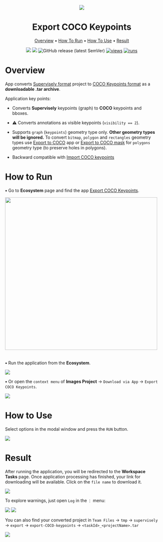 <div align="center" markdown>
<img src="https://github.com/supervisely-ecosystem/export-coco-keypoints/assets/119248312/5777a6fb-efe5-41c3-93b9-4abe92006b77"/>

# Export COCO Keypoints

<p align="center">
  <a href="#Overview">Overview</a> •
  <a href="#How-To-Run">How To Run</a> •
  <a href="#How-To-Use">How To Use</a> •
  <a href="#Results">Result</a>
</p>

[![](https://img.shields.io/badge/supervisely-ecosystem-brightgreen)](../../../../supervisely-ecosystem/export-coco-keypoints)
[![](https://img.shields.io/badge/slack-chat-green.svg?logo=slack)](https://supervise.ly/slack)
![GitHub release (latest SemVer)](https://img.shields.io/github/v/release/supervisely-ecosystem/export-coco-keypoints)
[![views](https://app.supervise.ly/img/badges/views/supervisely-ecosystem/export-coco-keypoints.png)](https://supervise.ly)
[![runs](https://app.supervise.ly/img/badges/runs/supervisely-ecosystem/export-coco-keypoints.png)](https://supervise.ly)

</div>

# Overview

App converts [Supervisely format](https://docs.supervisely.com/data-organization/00_ann_format_navi) project to [COCO Keypoints format](https://cocodataset.org/#format-data) as a **downloadable .tar archive**.

Application key points:

- Сonverts **Supervisely** keypoints (graph) to **COCO** keypoints and bboxes.
- ⚠️ Сonverts annotations as visible keypoints (`visibility == 2`).
- Supports `graph` (`keypoints`) geometry type only. **Other geometry types will be ignored.** To convert `bitmap`, `polygon` and `rectangles` geometry types use [Export to COCO](../../../../supervisely-ecosystem/export-to-coco) app or [Export to COCO mask](../../../../supervisely-ecosystem/export-to-coco-mask) for `polygons` geometry type (to preserve holes in polygons).

- Backward compatible with [Import COCO keypoints](../../../../supervisely-ecosystem/import-coco-keypoints)

# How to Run

**•** Go to **Ecosystem** page and find the app [Export COCO Keypoints](../../../../supervisely-ecosystem/export-coco-keypoints).

<img data-key="sly-module-link" data-module-slug="supervisely-ecosystem/export-coco-keypoints" img src="https://github.com/supervisely-ecosystem/export-coco-keypoints/assets/115161827/0c39d58f-a3b1-4060-b2ff-b7db7309ccf1" width="500px" style='padding-bottom: 20px'/> 

**•**  Run the application from the **Ecosystem**.

<img src="https://github.com/supervisely-ecosystem/export-coco-keypoints/assets/119248312/1c49e5d0-8ff4-4d9d-880b-602d1bcca8f9" />

**•** Or open the `context menu` of **Images Project** -> `Download via App` -> `Export COCO Keypoints`. 

<img src="https://github.com/supervisely-ecosystem/export-coco-keypoints/assets/119248312/28bfe9a5-b0d6-472d-a33d-9d6035183d08" />


# How to Use

Select options in the modal window and press the `RUN` button.

<img src="https://github.com/supervisely-ecosystem/export-coco-keypoints/assets/119248312/583b369e-4d4e-4a28-9713-f56951aaa740" />


# Result

After running the application, you will be redirected to the **Workspace Tasks** page. Once application processing has finished, your link for downloading will be available. Click on the `file name` to download it.

<img src="https://github.com/supervisely-ecosystem/export-coco-keypoints/assets/119248312/e35134a0-b85a-44a5-9d2a-acebe87ac573" />

To explore warnings, just open `Log` in the `⋮` menu:

<img src="https://github.com/supervisely-ecosystem/export-coco-keypoints/assets/119248312/517db646-637f-4b24-973b-9f41540e2eec" />

<img src="https://github.com/supervisely-ecosystem/export-coco-keypoints/assets/119248312/286f931e-f4a9-4e74-a025-3009c3711661" />

You can also find your converted project in
`Team Files` -> `tmp` -> `supervisely` -> `export` -> `export-COCO-keypoints` -> `<taskId>_<projectName>.tar`

<img src="https://github.com/supervisely-ecosystem/export-coco-keypoints/assets/119248312/534884d5-9540-44eb-8409-d2f4bd190de1" />
